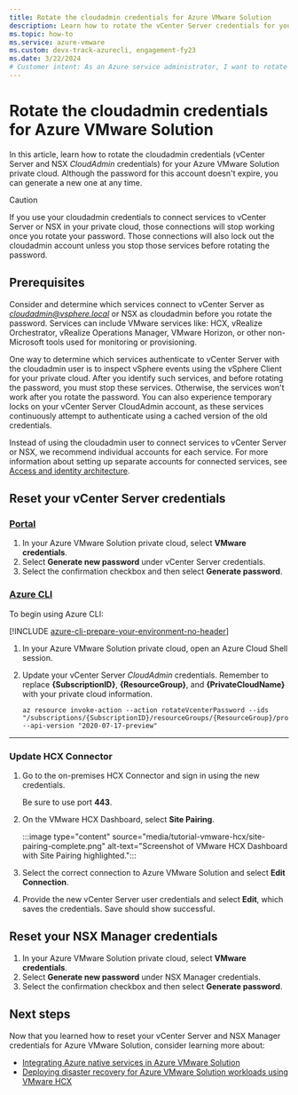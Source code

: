 ```yaml
---
title: Rotate the cloudadmin credentials for Azure VMware Solution
description: Learn how to rotate the vCenter Server credentials for your Azure VMware Solution private cloud. 
ms.topic: how-to
ms.service: azure-vmware
ms.custom: devx-track-azurecli, engagement-fy23
ms.date: 3/22/2024
# Customer intent: As an Azure service administrator, I want to rotate my cloudadmin credentials so that the HCX Connector has the latest vCenter Server CloudAdmin credentials.
---
```


# Rotate the cloudadmin credentials for Azure VMware Solution


In this article, learn how to rotate the cloudadmin credentials (vCenter Server and NSX *CloudAdmin* credentials) for your Azure VMware Solution private cloud. Although the password for this account doesn't expire, you can generate a new one at any time.

>[!CAUTION]
>If you use your cloudadmin credentials to connect services to vCenter Server or NSX in your private cloud, those connections will stop working once you rotate your password. Those connections will also lock out the cloudadmin account unless you stop those services before rotating the password.

## Prerequisites

Consider and determine which services connect to vCenter Server as *cloudadmin@vsphere.local* or NSX as cloudadmin before you rotate the password. Services can include VMware services like: HCX, vRealize Orchestrator, vRealize Operations Manager, VMware Horizon, or other non-Microsoft tools used for monitoring or provisioning. 

One way to determine which services authenticate to vCenter Server with the cloudadmin user is to inspect vSphere events using the vSphere Client for your private cloud. After you identify such services, and before rotating the password, you must stop these services. Otherwise, the services won't work after you rotate the password. You can also experience temporary locks on your vCenter Server CloudAdmin account, as these services continuously attempt to authenticate using a cached version of the old credentials. 

Instead of using the cloudadmin user to connect services to vCenter Server or NSX, we recommend individual accounts for each service. For more information about setting up separate accounts for connected services, see [Access and identity architecture](./architecture-identity.md).

## Reset your vCenter Server credentials

### [Portal](#tab/azure-portal)
 
1. In your Azure VMware Solution private cloud, select **VMware credentials**.
1. Select **Generate new password** under vCenter Server credentials.
1. Select the confirmation checkbox and then select **Generate password**.


### [Azure CLI](#tab/azure-cli)

To begin using Azure CLI:

[!INCLUDE [azure-cli-prepare-your-environment-no-header](~/reusable-content/azure-cli/azure-cli-prepare-your-environment-no-header.md)]

1. In your Azure VMware Solution private cloud, open an Azure Cloud Shell session.

2. Update your vCenter Server *CloudAdmin* credentials.  Remember to replace **{SubscriptionID}**, **{ResourceGroup}**, and **{PrivateCloudName}** with your private cloud information. 

   ```azurecli-interactive
   az resource invoke-action --action rotateVcenterPassword --ids "/subscriptions/{SubscriptionID}/resourceGroups/{ResourceGroup}/providers/Microsoft.AVS/privateClouds/{PrivateCloudName}" --api-version "2020-07-17-preview"
   ```

---

### Update HCX Connector 

1. Go to the on-premises HCX Connector and sign in using the new credentials.

   Be sure to use port **443**. 

2. On the VMware HCX Dashboard, select **Site Pairing**.
    
   :::image type="content" source="media/tutorial-vmware-hcx/site-pairing-complete.png" alt-text="Screenshot of VMware HCX Dashboard with Site Pairing highlighted.":::
 
3. Select the correct connection to Azure VMware Solution and select **Edit Connection**.
 
4. Provide the new vCenter Server user credentials and select **Edit**, which saves the credentials. Save should show successful.

## Reset your NSX Manager credentials

1. In your Azure VMware Solution private cloud, select **VMware credentials**.
1. Select **Generate new password** under NSX Manager credentials.
1. Select the confirmation checkbox and then select **Generate password**.

## Next steps

Now that you learned how to reset your vCenter Server and NSX Manager credentials for Azure VMware Solution, consider learning more about:

- [Integrating Azure native services in Azure VMware Solution](integrate-azure-native-services.md)
- [Deploying disaster recovery for Azure VMware Solution workloads using VMware HCX](deploy-disaster-recovery-using-vmware-hcx.md)

